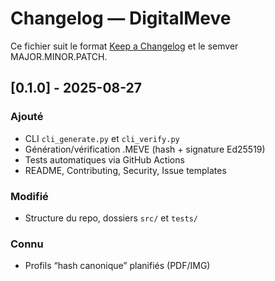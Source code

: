 # Changelog — DigitalMeve

Ce fichier suit le format [Keep a Changelog](https://keepachangelog.com/fr/1.0.0/) et le semver MAJOR.MINOR.PATCH.

## [0.1.0] - 2025-08-27
### Ajouté
- CLI `cli_generate.py` et `cli_verify.py`
- Génération/vérification .MEVE (hash + signature Ed25519)
- Tests automatiques via GitHub Actions
- README, Contributing, Security, Issue templates

### Modifié
- Structure du repo, dossiers `src/` et `tests/`

### Connu
- Profils “hash canonique” planifiés (PDF/IMG)
